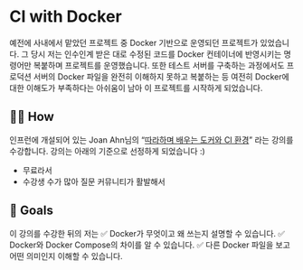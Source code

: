 # CI with Docker
예전에 사내에서 맡았던 프로젝트 중 Docker 기반으로 운영되던 프로젝트가 있었습니다. 그 당시 저는 인수인계 받은 대로 수정된 코드를 Docker 컨테이너에 반영시키는 명령어만 복붙하며 프로젝트를 운영했습니다. 또한 테스트 서버를 구축하는 과정에서도 프로덕션 서버의 Docker 파일을 완전히 이해하지 못하고 복붙하는 등 여전히 Docker에 대한 이해도가 부족하다는 아쉬움이 남아 이 프로젝트를 시작하게 되었습니다.


## 🤷‍♀️ How
인프런에 개설되어 있는 Joan Ahn님의 “[따라하며 배우는 도커와 CI 환경](https://www.inflearn.com/course/%EB%94%B0%EB%9D%BC%ED%95%98%EB%A9%B0-%EB%B0%B0%EC%9A%B0%EB%8A%94-%EB%8F%84%EC%BB%A4-ci)” 라는 강의를 수강합니다.
강의는 아래의 기준으로 선정하게 되었습니다 :)
* 무료라서
* 수강생 수가 많아 질문 커뮤니티가 활발해서


## 🏁 Goals
이 강의를 수강한 뒤의 저는
✅ Docker가 무엇이고 왜 쓰는지 설명할 수 있습니다.
✅ Docker와 Docker Compose의 차이를 알 수 있습니다.
✅ 다른 Docker 파일을 보고 어떤 의미인지 이해할 수 있습니다.

